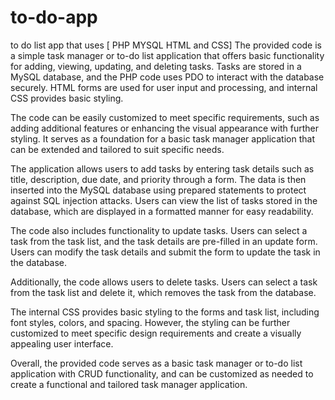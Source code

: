 # to-do-app
to do list app that uses  [ PHP MYSQL HTML and CSS]
The provided code is a simple task manager or to-do list application that offers basic functionality for adding, viewing, updating, and deleting tasks. Tasks are stored in a MySQL database, and the PHP code uses PDO to interact with the database securely. HTML forms are used for user input and processing, and internal CSS provides basic styling.

The code can be easily customized to meet specific requirements, such as adding additional features or enhancing the visual appearance with further styling. It serves as a foundation for a basic task manager application that can be extended and tailored to suit specific needs.

The application allows users to add tasks by entering task details such as title, description, due date, and priority through a form. The data is then inserted into the MySQL database using prepared statements to protect against SQL injection attacks. Users can view the list of tasks stored in the database, which are displayed in a formatted manner for easy readability.

The code also includes functionality to update tasks. Users can select a task from the task list, and the task details are pre-filled in an update form. Users can modify the task details and submit the form to update the task in the database.

Additionally, the code allows users to delete tasks. Users can select a task from the task list and delete it, which removes the task from the database.

The internal CSS provides basic styling to the forms and task list, including font styles, colors, and spacing. However, the styling can be further customized to meet specific design requirements and create a visually appealing user interface.

Overall, the provided code serves as a basic task manager or to-do list application with CRUD functionality, and can be customized as needed to create a functional and tailored task manager application.
